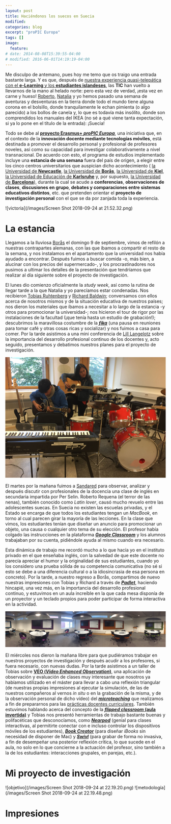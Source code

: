 ```yaml
---
layout: post
title: Haciéndonos los suecos en Suecia
modified:
categories: blog
excerpt: "proPIC Europa"
tags: []
image:
  feature:
# date: 2014-08-08T15:39:55-04:00
# modified: 2016-06-01T14:19:19-04:00
---
```

Me disculpo de antemano, pues hoy me temo que os traigo una entrada bastante larga. Y es que, después de <a href="https://immalopez.github.io/blog/e-learning-1/" target="_blank">nuestra experiencia quasi-telepática con el **e-Learning** y los **estudiantes islandeses**</a>, las **TIC** han vuelto a llevarnos de la mano al helado norte: pero esta vez de verdad, ¡esta vez en carne y hueso! <a href="http://rlarizbeascoa.blogspot.com/?m=1" target="_blank"> Roberto</a>,  <a href="http://elementalblogele.blogspot.com/?m=1" target="_blank">Natalia</a> y yo hemos pasado una semana de aventuras y desventuras en la tierra donde todo el mundo tiene alguna corona en el bolsillo, donde tranquilamente le echan pimienta (o algo parecido) a los bollos de canela y, lo que es todavía más insólito, donde son comprendidos los manuales del IKEA (no sé a qué viene tanta expectación, si ya lo pone en el título de la entrada): ¡Suecia!

Todo se debe al <a href="http://www.propiceuropa.com" target="_blank">**proyecto Erasmus+ _proPIC Europa_**</a>, una iniciativa que, en el contexto de la **innovación docente mediante tecnologías móviles**, está destinada a promover el desarrollo personal y profesional de profesores noveles, así como su capacidad para investigar colaborativamente a nivel transnacional. De acuerdo con esto, el programa de estudios implementado incluye una **estancia de una semana** fuera del país de origen, a elegir entre los cinco centros universitarios que auspician dicho acontecimiento ( <a href="http://www.propiceuropa.com/university-of-newcastle-upon-tyne.html" target="_blank">la Universidad de **Newcastle**</a>, <a href="http://www.propiceuropa.com/houmlgskolan-i-borarings.html" target="_blank">la Universidad de **Borås**</a>, <a href="http://www.propiceuropa.com/christian-albrechts-universitaumlt-zu-kiel.html" target="_blank">la Universidad de **Kiel**</a>, <a href="http://www.propiceuropa.com/paumldagogische-hochschule-karlsruhe.html" target="_blank">la Universidad de Educación de **Karlsruhe**</a> y, por supuesto, <a href="http://www.propiceuropa.com/universitat-de-barcelona.html" target="_blank">la Universidad de **Barcelona**</a>), durante la cual se acude a **conferencias**, **observaciones de clases**, **discusiones en grupo**, **debates y comparaciones entre sistemas educativos distintos**, etc. que pretenden orientar el **proyecto de investigación personal** con el que se da por zanjada toda la experiencia.

![victoria](/images/Screen Shot 2018-09-24 at 21.52.32.png)

# La estancia

Llegamos a la lluviosa <a href="https://es.wikipedia.org/wiki/Borås" target="_blank">Borås</a> el domingo 9 de septiembre, vimos de refilón a nuestras contrapartes alemanas, con las que íbamos a compartir el resto de la semana, y nos instalamos en el apartamento que la universidad nos había ayudado a encontrar. Después fuimos a buscar comida -o, más bien, a alucinar con los precios del supermercado-, y los procrastinadores nos pusimos a ultimar los detalles de la presentación que tendríamos que realizar al día siguiente sobre el proyecto de investigación.

El lunes dio comienzo oficialmente la _study week_, así como la rutina de llegar tarde a la que Natalia y yo parecíamos estar condenadas. Nos recibieron <a href="https://www.hb.se/en/Shortcuts/Contact/Employee/TRU/" target="_blank">Tobias Ruhtenberg</a> y <a href="https://www.hb.se/en/Shortcuts/Contact/Employee/RBA/" target="_blank">Richard Baldwin</a>; conversamos con ellos acerca de nosotros mismos y de la situación educativa de nuestros países; nos dieron los materiales que íbamos a necesitar a lo largo de la estancia -y otros para promocionar la universidad-; nos hicieron el tour de rigor por las instalaciones de la facultad (¡que tenía hasta un estudio de grabación!); descubrimos la maravillosa costumbre de la <a href="https://electricbluefood.com/fika-the-swedish-coffee-break/" target="_blank">**_fika_**</a> (una pausa en reuniones para tomar café y otras cosas ricas y socializar) y nos fuimos a casa para comer. Por la tarde asistimos a una mini conferencia de <a href="https://www.hb.se/en/Research/Research-Portal/Researchers/Langelotz-Lill/" target="_blank">Lill Langelotz</a> sobre la importancia del desarrollo profesional continuo de los docentes y, acto seguido, presentamos y debatimos nuestros planes para el proyecto de investigación.

![Roberto y Natalia tocando la guitarra en la universidad](/images/IMG_5839.JPG)

El martes por la mañana fuimos a <a href="https://en.wikipedia.org/wiki/Sandared" target="_blank">Sandared</a> para observar, analizar y después discutir con profesionales de la docencia una clase de inglés en secundaria impartida por Per Selin. Roberto Requena (el terror de las nenas), también conocido como _Latin lover_, causó mucho revuelo entre las adolescentes suecas. En Suecia no existen las escuelas privadas, y el Estado se encarga de que todos los estudiantes tengan un _MacBook_, en torno al cual parecen girar la mayoría de las lecciones. En la clase que vimos, los estudiantes tenían que diseñar un anuncio para promocionar un objeto, una causa o cualquier otro tema de su elección. El profesor había colgado las instrucciones en la plataforma <a href="https://edu.google.com/intl/es-419/k-12-solutions/classroom/?modal_active=none" target="_blank">**_Google Classroom_**</a> y los alumnos trabajaban por su cuenta, pidiéndole ayuda al mismo cuando era necesario.

Esta dinámica de trabajo me recordó mucho a lo que hacía yo en el instituto privado en el que enseñaba inglés, con la salvedad de que este docente no parecía apreciar el humor y la originalidad de sus estudiantes, cuando yo los considero una prueba sólida de su competencia comunicativa (no sé si esto se debe a una diferencia cultural o a la idiosincrasia de esa persona en concreto). Por la tarde, a nuestro regreso a Borås, compartimos de nuevo nuestras impresiones con Tobias y Richard a través de <a href="https://padlet.com" target="_blank">**_Padlet_**</a>, haciendo hincapié, una vez más, en la importancia del desarrollo profesional continuo, y estuvimos en un aula increíble en la que cada mesa disponía de un proyector y un teclado propios para poder participar de forma interactiva en la actividad.

![Aula interactiva](/images/IMG_5834.JPG)

El miércoles nos dieron la mañana libre para que pudiéramos trabajar en nuestros proyectos de investigación y después acudir a los profesores, si fuera necesario, con nuevas dudas. Por la tarde asistimos a un taller de Tobias sobre <a href="https://www.veo-group.com" target="_blank">**VEO (_Video Enhanced Observation_)**</a>, una aplicación de observación y evaluación de clases muy interesante que nosotros ya habíamos utilizado en el máster para llevar a cabo una reflexión triangular (de nuestras propias impresiones al ejecutar la simulación, de las de nuestros compañeros al vernos _in situ_ o en la grabación de la misma, y de la observación personal de dicho vídeo) del <a href="https://en.wikipedia.org/wiki/Microteaching" target="_blank">**_microteaching_**</a> que realizamos a fin de prepararnos para las <a href="https://immalopez.github.io/blog/cierre-practicas/" target="_blank">prácticas docentes curriculares</a>. También estuvimos hablando acerca del concepto de la <a href="https://www.theflippedclassroom.es/what-is-innovacion-educativa/" target="_blank">**_flipped classroom_ (aula invertida)**</a> y Tobias nos presentó herramientas de trabajo bastante buenas y polifacéticas que desconocíamos, como <a href="https://nearpod.com/international?utm_expid=.ZVArKVVVQnSoco-KQvCRUw.1&utm_referrer=" target="_blank">**_Nearpod_**</a> (genial para clases interactivas, al permitirte conectar con e incluso controlar los dispositivos móviles de los estudiantes), <a href="https://bookcreator.com/2015/06/book-creator-for-windows-is-here/" target="_blank">_**Book Creator**_</a> (para diseñar _iBooks_ sin necesidad de disponer de Mac) y <a href="https://www.swivl.com" target="_blank">_**Swivl**_</a> (para grabar de forma no invasiva, a fin de desempeñar una posterior reflexión crítica, lo que sucede en el aula, no solo en lo que concierne a la actuación del profesor, sino también a la de los estudiantes: interacciones grupales, en parejas, etc.).

# Mi proyecto de investigación

![objetivo](/images/Screen Shot 2018-09-24 at 22.19.20.png)
![metodología](/images/Screen Shot 2018-09-24 at 22.19.48.png)

# Impresiones
